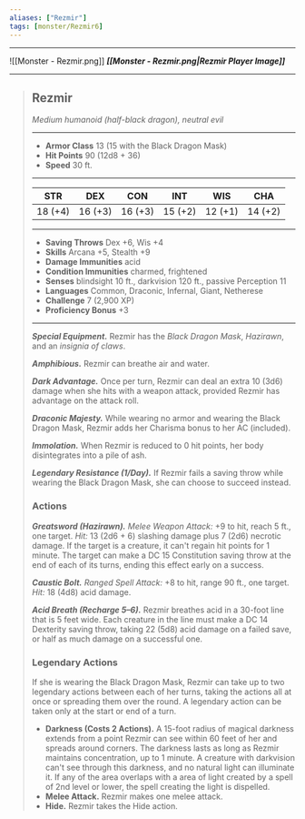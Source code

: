 ```yaml
---
aliases: ["Rezmir"]
tags: [monster/Rezmir6]
---
```


---

![[Monster - Rezmir.png]]
***[[Monster - Rezmir.png|Rezmir Player Image]]***

___
>## Rezmir
>*Medium humanoid (half-black dragon), neutral evil*
>___
>- **Armor Class** 13 (15 with the Black Dragon Mask)
>- **Hit Points** 90 (12d8 + 36)
>- **Speed** 30 ft.
>___
>|STR|DEX|CON|INT|WIS|CHA|
>|:---:|:---:|:---:|:---:|:---:|:---:|
>|18 (+4)|16 (+3)|16 (+3)|15 (+2)|12 (+1)|14 (+2)|
>___
>- **Saving Throws** Dex +6, Wis +4
>- **Skills** Arcana +5, Stealth +9
>- **Damage Immunities** acid
>- **Condition Immunities** charmed, frightened
>- **Senses** blindsight 10 ft., darkvision 120 ft., passive Perception 11
>- **Languages** Common, Draconic, Infernal, Giant, Netherese
>- **Challenge** 7 (2,900 XP)
>- **Proficiency Bonus** +3
>___
>***Special Equipment.*** Rezmir has the *Black Dragon Mask*, *Hazirawn*, and an *insignia of claws*.  
>
>***Amphibious.*** Rezmir can breathe air and water.  
>
>***Dark Advantage.*** Once per turn, Rezmir can deal an extra 10 (3d6) damage when she hits with a weapon attack, provided Rezmir has advantage on the attack roll.  
>
>***Draconic Majesty.*** While wearing no armor and wearing the Black Dragon Mask, Rezmir adds her Charisma bonus to her AC (included).  
>
>***Immolation.*** When Rezmir is reduced to 0 hit points, her body disintegrates into a pile of ash.  
>
>***Legendary Resistance (1/Day).*** If Rezmir fails a saving throw while wearing the Black Dragon Mask, she can choose to succeed instead.  
>
>### Actions
>***Greatsword (Hazirawn).*** *Melee Weapon Attack:* +9 to hit, reach 5 ft., one target. *Hit:* 13 (2d6 + 6) slashing damage plus 7 (2d6) necrotic damage. If the target is a creature, it can't regain hit points for 1 minute. The target can make a DC 15 Constitution saving throw at the end of each of its turns, ending this effect early on a success.  
>
>***Caustic Bolt.*** *Ranged Spell Attack:* +8 to hit, range 90 ft., one target. *Hit:* 18 (4d8) acid damage.  
>
>***Acid Breath (Recharge 5–6).*** Rezmir breathes acid in a 30-foot line that is 5 feet wide. Each creature in the line must make a DC 14 Dexterity saving throw, taking 22 (5d8) acid damage on a failed save, or half as much damage on a successful one.  
>
>### Legendary Actions
>If she is wearing the Black Dragon Mask, Rezmir can take up to two legendary actions between each of her turns, taking the actions all at once or spreading them over the round. A legendary action can be taken only at the start or end of a turn.
>
>- **Darkness (Costs 2 Actions).** A 15-foot radius of magical darkness extends from a point Rezmir can see within 60 feet of her and spreads around corners. The darkness lasts as long as Rezmir maintains concentration, up to 1 minute. A creature with darkvision can't see through this darkness, and no natural light can illuminate it. If any of the area overlaps with a area of light created by a spell of 2nd level or lower, the spell creating the light is dispelled.
>- **Melee Attack.** Rezmir makes one melee attack.
>- **Hide.** Rezmir takes the Hide action.
